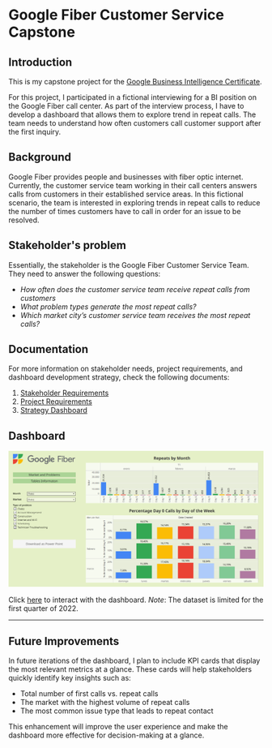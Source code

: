 # Google Fiber Customer Service Capstone

## Introduction

This is my capstone project for the [Google Business Intelligence Certificate](https://www.coursera.org/programs/grow-with-google-in-english-2024-82ktl/professional-certificates/google-business-intelligence?collectionId=wFdK6). 

For this project, I participated in a fictional interviewing for a BI position on the Google Fiber call center. As part of the interview process, I have to develop a dashboard  that allows them to explore trend in repeat calls. The team needs to understand how often customers call customer support after the first inquiry.

## Background

Google Fiber provides people and businesses with fiber optic internet. Currently, the customer service team working in their call centers answers calls from customers in their established service areas. In this fictional scenario, the team is interested in exploring trends in repeat calls to reduce the number of times customers have to call in order for an issue to be resolved.

## Stakeholder's problem

Essentially, the stakeholder is the Google Fiber Customer Service Team. They need to answer the following questions:

- *How often does the customer service team receive repeat calls from customers*
- *What problem types generate the most repeat calls?*
- *Which market city’s customer service team receives the most repeat calls?*

## Documentation

For more information on stakeholder needs, project requirements, and dashboard development strategy, check the following documents:

1. [Stakeholder Requirements](./documentation/01%20StakeholdersRequirements.md)
2. [Project Requirements](./documentation/02%20Project%20Requirements.md)
3. [Strategy Dashboard](./documentation/03%20%Strategy%20document.md)

## Dashboard

![](./attachments/dashboard_image.png)

Click [here](https://public.tableau.com/app/profile/ricardo.javier.martinez.garcia/viz/googlefiber_17441414533320/Dashboard1) to interact with the dashboard. 
*Note*: The dataset is limited for the first quarter of 2022. 

---

## Future Improvements

In future iterations of the dashboard, I plan to include KPI cards that display the most relevant metrics at a glance. These cards will help stakeholders quickly identify key insights such as:

- Total number of first calls vs. repeat calls  
- The market with the highest volume of repeat calls  
- The most common issue type that leads to repeat contact  

This enhancement will improve the user experience and make the dashboard more effective for decision-making at a glance.
